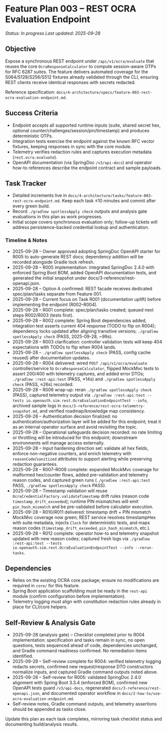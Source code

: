 # Feature Plan 003 – REST OCRA Evaluation Endpoint

_Status: In progress_
_Last updated: 2025-09-28_

## Objective
Expose a synchronous REST endpoint under `/api/v1/ocra/evaluate` that reuses the core `OcraResponseCalculator` to compute session-aware OTPs for RFC 6287 suites. The feature delivers automated coverage for the S064/S128/S256/S512 fixtures already validated through the CLI, ensuring REST clients receive identical responses with secrets redacted.

Reference specification: `docs/4-architecture/specs/feature-003-rest-ocra-evaluation-endpoint.md`.

## Success Criteria
- Endpoint accepts all supported runtime inputs (suite, shared secret hex, optional counter/challenges/session/pin/timestamp) and produces deterministic OTPs.
- Integration tests exercise the endpoint against the known RFC vector fixtures, keeping responses in sync with the core module.
- Telemetry verifies redaction rules and captures execution metadata (`rest.ocra.evaluate`).
- OpenAPI documentation (via SpringDoc `/v3/api-docs`) and operator how-to references describe the endpoint contract and sample payloads.

## Task Tracker
- Detailed increments live in `docs/4-architecture/tasks/feature-003-rest-ocra-endpoint.md`. Keep each task ≤10 minutes and commit after every green build.
- Record `./gradlew spotlessApply check` outputs and analysis gate evaluations in this plan as work progresses.
- Initial scope covers synchronous evaluation only; follow-up tickets will address persistence-backed credential lookup and authentication.

### Timeline & Notes
- 2025-09-28 – Owner approved adopting SpringDoc OpenAPI starter for R005 to auto-generate REST docs; dependency addition will be recorded alongside Gradle lock refresh.
- 2025-09-28 – R005 implementation: integrated SpringDoc 2.4.0 with enforced Spring Boot BOM, added OpenAPI documentation tests, and generated the initial snapshot under docs/3-reference/rest-openapi.json.
- 2025-09-28 – Option A confirmed: REST facade receives dedicated spec/plan/tasks separate from Feature 001.
- 2025-09-28 – Current focus on Task R001 (documentation uplift) before implementing the endpoint (R002–R004).
- 2025-09-28 – R001 complete: spec/plan/tasks created; queued next steps R002/R003 (tests first).
- 2025-09-28 – R002 complete: Spring Boot dependencies added, integration test asserts current 404 response (TODO to flip on R004); dependency locks updated after aligning transitive versions; `./gradlew spotlessApply check` (PASS, 2025-09-28, ~99s).
- 2025-09-28 – R003 clarification: controller validation tests will keep 404 expectations with TODOs to flip when R004 lands.
- 2025-09-28 – `./gradlew spotlessApply check` (PASS, config cache reused) after documentation updates.
- 2025-09-28 – R004 delivered: wired `POST /api/v1/ocra/evaluate` controller/service to `OcraResponseCalculator`, flipped MockMvc tests to assert 200/400 with telemetry captures, and added error DTOs; `./gradlew :rest-api:test` (PASS, ≈14s) and `./gradlew spotlessApply check` (PASS, ≈26s) recorded.
- 2025-09-28 – R006 wrap-up: reran `./gradlew spotlessApply check` (PASS), captured telemetry output via `./gradlew :rest-api:test --tests io.openauth.sim.rest.OcraEvaluationEndpointTest --info`, archived sample logs in `docs/3-reference/rest-ocra-telemetry-snapshot.md`, and verified roadmap/knowledge map consistency.
- 2025-09-28 – Authentication decision finalized: no authentication/authorization layer will be added for this endpoint; treat it as an internal operator surface and avoid revisiting the topic.
- 2025-09-28 – Operational safeguards decision recorded: no rate limiting or throttling will be introduced for this endpoint; downstream environments will manage access externally.
- 2025-09-28 – Input hardening direction set: validate all hex fields, enforce non-negative counters, and enrich telemetry with `reasonCode`/`sanitized` attributes to support alerting while preserving redaction guarantees.
- 2025-09-28 – R007–R009 complete: expanded MockMvc coverage for malformed hex/counter flows, added pre-validation and telemetry reason codes, and captured green runs (`./gradlew :rest-api:test` PASS, `./gradlew spotlessApply check` PASS).
- 2025-09-28 – Timestamp validation will reuse `OcraCredentialFactory.validateTimestamp` drift rules (reason code `timestamp_drift_exceeded`); runtime PIN mismatches will emit `pin_hash_mismatch` and be pre-validated before calculator execution.
- 2025-09-28 – R010/R011 delivered: timestamp drift + PIN mismatch MockMvc coverage now green; REST service resolves timestampHex with suite metadata, injects `Clock` for deterministic tests, and maps reason codes (`timestamp_drift_exceeded`, `pin_hash_mismatch`, etc.).
- 2025-09-28 – R012 complete: operator how-to and telemetry snapshot updated with new reason codes; captured fresh logs via `./gradlew :rest-api:test --tests io.openauth.sim.rest.OcraEvaluationEndpointTest --info --rerun-tasks`.

## Dependencies
- Relies on the existing OCRA core package; ensure no modifications are required in `core/` for this feature.
- Spring Boot application scaffolding must be ready in the `rest-api` module (confirm configuration before implementation).
- Telemetry logging must align with constitution redaction rules already in place for CLI/core helpers.

## Self-Review & Analysis Gate
- 2025-09-28 (analysis gate) – Checklist completed prior to R004 implementation: specification and tasks remain in sync, no open questions, tests sequenced ahead of code, dependencies unchanged, and Gradle command readiness confirmed. No remediation items identified.
- 2025-09-28 – Self-review complete for R004: verified telemetry logging redacts secrets, confirmed new request/response DTO constructors normalize inputs, and captured Gradle command outputs noted above.
- 2025-09-28 – Self-review for R005: validated SpringDoc 2.4.0 alignment with Spring Boot 3.3.4 (enforced BOM), confirmed new OpenAPI tests guard `/v3/api-docs`, regenerated `docs/3-reference/rest-openapi.json`, and documented operator workflow in `docs/2-how-to/use-ocra-evaluation-endpoint.md`.
- Self-review notes, Gradle command outputs, and telemetry assertions should be appended as tasks close.

Update this plan as each task completes, mirroring task checklist status and documenting build/analysis results.

